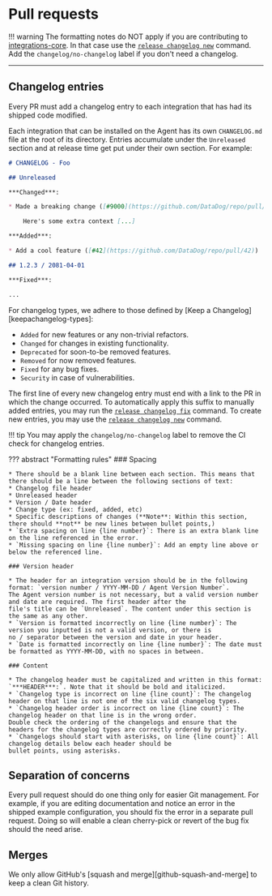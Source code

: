 # Pull requests

!!! warning
    The formatting notes do NOT apply if you are contributing to [integrations-core](https://github.com/DataDog/integrations-core).
    In that case use the [`release changelog new`](../ddev/cli.md#ddev-release-changelog-new) command.
    Add the `changelog/no-changelog` label if you don't need a changelog.

-----

## Changelog entries

Every PR must add a changelog entry to each integration that has had its shipped code modified.

Each integration that can be installed on the Agent has its own `CHANGELOG.md` file at the root of its
directory. Entries accumulate under the `Unreleased` section and at release time get put under their own
section. For example:

```markdown
# CHANGELOG - Foo

## Unreleased

***Changed***:

* Made a breaking change ([#9000](https://github.com/DataDog/repo/pull/9000))

    Here's some extra context [...]

***Added***:

* Add a cool feature ([#42](https://github.com/DataDog/repo/pull/42))

## 1.2.3 / 2081-04-01

***Fixed***:

...
```

For changelog types, we adhere to those defined by [Keep a Changelog][keepachangelog-types]:

- `Added` for new features or any non-trivial refactors.
- `Changed` for changes in existing functionality.
- `Deprecated` for soon-to-be removed features.
- `Removed` for now removed features.
- `Fixed` for any bug fixes.
- `Security` in case of vulnerabilities.

The first line of every new changelog entry must end with a link to the PR in which the change
occurred. To automatically apply this suffix to manually added entries, you may run the
[`release changelog fix`](../ddev/cli.md#ddev-release-changelog-fix) command. To create new
entries, you may use the [`release changelog new`](../ddev/cli.md#ddev-release-changelog-new)
command.

!!! tip
    You may apply the `changelog/no-changelog` label to remove the CI check for changelog entries.

??? abstract "Formatting rules"
    ### Spacing

    * There should be a blank line between each section. This means that there should be a line between the following sections of text:
    * Changelog file header
    * Unreleased header
    * Version / Date header
    * Change type (ex: fixed, added, etc)
    * Specific descriptions of changes (**Note**: Within this section, there should **not** be new lines between bullet points,)
    * `Extra spacing on line {line number}`: There is an extra blank line on the line referenced in the error.
    * `Missing spacing on line {line number}`: Add an empty line above or below the referenced line.

    ### Version header

    * The header for an integration version should be in the following format: `version number / YYYY-MM-DD / Agent Version Number`.
    The Agent version number is not necessary, but a valid version number and date are required. The first header after the
    file's title can be `Unreleased`. The content under this section is the same as any other.
    * `Version is formatted incorrectly on line {line number}`: The version you inputted is not a valid version, or there is
    no / separator between the version and date in your header.
    * `Date is formatted incorrectly on line {line number}`: The date must be formatted as YYYY-MM-DD, with no spaces in between.

    ### Content

    * The changelog header must be capitalized and written in this format: `***HEADER***:`. Note that it should be bold and italicized.
    * `Changelog type is incorrect on line {line count}`: The changelog header on that line is not one of the six valid changelog types.
    * `Changelog header order is incorrect on line {line count}`: The changelog header on that line is in the wrong order.
    Double check the ordering of the changelogs and ensure that the headers for the changelog types are correctly ordered by priority.
    * `Changelogs should start with asterisks, on line {line count}`: All changelog details below each header should be
    bullet points, using asterisks.

## Separation of concerns

Every pull request should do one thing only for easier Git management. For example, if you are
editing documentation and notice an error in the shipped example configuration, you should fix the
error in a separate pull request. Doing so will enable a clean cherry-pick or revert of the bug fix
should the need arise.

## Merges

We only allow GitHub's [squash and merge][github-squash-and-merge] to keep a clean Git history.
